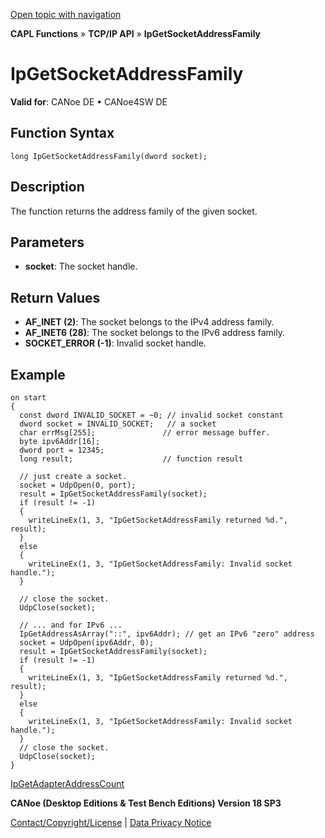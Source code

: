 [Open topic with navigation](../../../../../CANoeDEFamily.htm#Topics/CAPLFunctions/TCPIPAPI/Functions/CAPLfunctionIpGetSocketAddressFamily.md)

**CAPL Functions** » **TCP/IP API** » **IpGetSocketAddressFamily**

# IpGetSocketAddressFamily

**Valid for**: CANoe DE • CANoe4SW DE

## Function Syntax

```plaintext
long IpGetSocketAddressFamily(dword socket);
```

## Description

The function returns the address family of the given socket.

## Parameters

- **socket**: The socket handle.

## Return Values

- **AF_INET (2)**: The socket belongs to the IPv4 address family.
- **AF_INET6 (28)**: The socket belongs to the IPv6 address family.
- **SOCKET_ERROR (-1)**: Invalid socket handle.

## Example

```plaintext
on start
{
  const dword INVALID_SOCKET = ~0; // invalid socket constant
  dword socket = INVALID_SOCKET;   // a socket
  char errMsg[255];               // error message buffer.
  byte ipv6Addr[16];
  dword port = 12345;
  long result;                    // function result

  // just create a socket.
  socket = UdpOpen(0, port);
  result = IpGetSocketAddressFamily(socket);
  if (result != -1)
  {
    writeLineEx(1, 3, "IpGetSocketAddressFamily returned %d.", result);
  }
  else
  {
    writeLineEx(1, 3, "IpGetSocketAddressFamily: Invalid socket handle.");
  }

  // close the socket.
  UdpClose(socket);

  // ... and for IPv6 ...
  IpGetAddressAsArray("::", ipv6Addr); // get an IPv6 "zero" address
  socket = UdpOpen(ipv6Addr, 0);
  result = IpGetSocketAddressFamily(socket);
  if (result != -1)
  {
    writeLineEx(1, 3, "IpGetSocketAddressFamily returned %d.", result);
  }
  else
  {
    writeLineEx(1, 3, "IpGetSocketAddressFamily: Invalid socket handle.");
  }
  // close the socket.
  UdpClose(socket);
}
```

[IpGetAdapterAddressCount](CAPLfunctionIpGetAdapterAddressCount.md)

**CANoe (Desktop Editions & Test Bench Editions) Version 18 SP3**

[Contact/Copyright/License](../../../Shared/ContactCopyrightLicense.md) | [Data Privacy Notice](https://www.vector.com/int/en/company/get-info/privacy-policy/)
